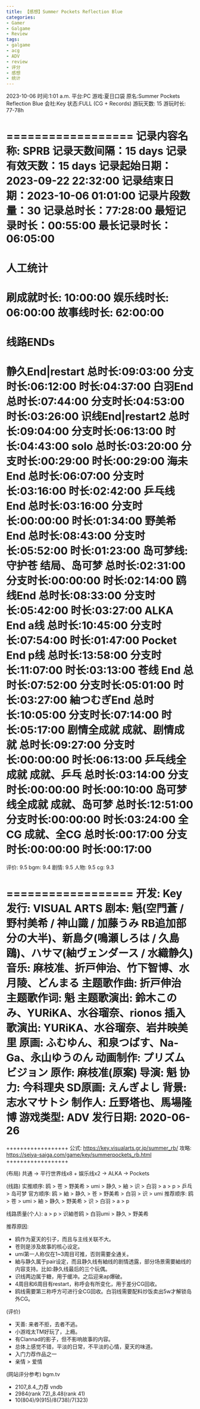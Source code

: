```yaml
---
title: 【感想】Summer Pockets Reflection Blue
categories:
- Gamer
- Galgame
- Review
tags:
- galgame
- acg
- ADV
- review
- 评分
- 感想
- 统计
---
```


2023-10-06
时间:1:01 a.m.
平台:PC
游戏:夏日口袋
原名:Summer Pockets Reflection Blue
会社:Key
状态:FULL (CG + Records)
游玩天数: 15
游玩时长: 77-78h

==================
记录内容名称: SPRB
记录天数间隔：15 days
记录有效天数：15 days
记录起始日期：2023-09-22 22:32:00
记录结束日期：2023-10-06 01:01:00
记录片段数量：30
记录总时长：77:28:00
最短记录时长：00:55:00
最长记录时长：06:05:00
=======================
人工统计
=======================
刷成就时长: 10:00:00
娱乐线时长: 06:00:00
故事线时长: 62:00:00
=======================
线路ENDs
=======================
静久End|restart               总时长:09:03:00 分支时长:06:12:00 时长:04:37:00
白羽End                 总时长:07:44:00 分支时长:04:53:00 时长:03:26:00
识线End|restart2                总时长:09:04:00 分支时长:06:13:00 时长:04:43:00
solo              总时长:03:20:00 分支时长:00:29:00 时长:00:29:00
海未End                 总时长:06:07:00 分支时长:03:16:00 时长:02:42:00
乒乓线End                 总时长:03:16:00 分支时长:00:00:00 时长:01:34:00
野美希End               总时长:08:43:00 分支时长:05:52:00 时长:01:23:00
岛可梦线: 守护苍  结局、岛可梦    总时长:02:31:00 分支时长:00:00:00 时长:02:14:00
鸥线End                 总时长:08:33:00 分支时长:05:42:00 时长:03:27:00
ALKA End       a线     总时长:10:45:00 分支时长:07:54:00 时长:01:47:00
Pocket End     p线     总时长:13:58:00 分支时长:11:07:00 时长:03:13:00
苍线 End                总时长:07:52:00 分支时长:05:01:00 时长:03:27:00
紬つむぎEnd             总时长:10:05:00 分支时长:07:14:00 时长:05:17:00
剧情全成就        成就、剧情成就  总时长:09:27:00 分支时长:00:00:00 时长:06:13:00
乒乓线全成就      成就、乒乓      总时长:03:14:00 分支时长:00:00:00 时长:00:10:00
岛可梦线全成就    成就、岛可梦    总时长:12:51:00 分支时长:00:00:00 时长:03:24:00
全CG      成就、全CG      总时长:00:17:00 分支时长:00:00:00 时长:00:17:00
==================

评价: 9.5
bgm: 9.4
剧情: 9.5
人物: 9.5
cg: 9.3

==================
开发: Key
发行: VISUAL ARTS
剧本: 魁(空門蒼 / 野村美希 / 神山識 / 加藤うみ RB追加部分の大半)、新島夕(鳴瀬しろは / 久島鴎)、ハサマ(紬ヴェンダース / 水織静久)
音乐: 麻枝准、折戸伸治、竹下智博、水月陵、どんまる
主题歌作曲: 折戸伸治
主题歌作词: 魁
主题歌演出: 鈴木このみ、YURiKA、水谷瑠奈、rionos
插入歌演出: YURiKA、水谷瑠奈、岩井映美里
原画: ふむゆん、和泉つばす、Na-Ga、永山ゆうのん
动画制作: プリズムビジョン
原作: 麻枝准(原案)
导演: 魁
协力: 今科理央
SD原画: えんぎよし
背景: 志水マサトシ
制作人: 丘野塔也、馬場隆博
游戏类型: ADV
发行日期: 2020-06-26
==================

++++++++++++++++++
公式: https://key.visualarts.gr.jp/summer_rb/
攻略: https://seiya-saiga.com/game/key/summerpockets_rb.html
++++++++++++++++++

(布局)
共通 -> 平行世界线x8 + 娱乐线x2 -> ALKA -> Pockets

(线路)
实推顺序: 鸥 > 苍 > 野美希 > umi > 静久 > 紬 > 识 > 白羽 > a > p > 乒乓 > 岛可梦
官方顺序: 鸥 > 紬 > 静久 > 苍 > 野美希 > 白羽 > 识 > umi
推荐顺序: 鸥 > 苍 > umi > 紬 > 静久 > 野美希 > 识 > 白羽 > a > p

线路质量(个人): a > p > 识紬苍鸥 > 白羽umi > 静久 > 野美希

推荐原因: 
- 鸥作为夏天的引子，而且与主线关联不大。
- 苍则是涉及故事的核心设定。
- umi第一人称仅在1~3周目可推，否则需要全通关。
- 紬与静久属于pair设定，而且静久线有紬线的剧情透露，部分场景需要紬线的内容支持。比如:静久线最后的三个玩偶。
- 识线两边属于糖，用于缓冲。之后迎来ap爆破。
- 4周目和6周目有restart，称呼会有所变化，用于差分CG回收。
- 鸥线需要第三称呼方可进行全CG回收。白羽线需要配料炒饭卖出5w才解锁岛外CG。

(评价)
- 天善: 来者不拒，去者不逃。
- 小游戏太TM好玩了，上瘾。
- 有Clannad的影子，但不影响故事的内容。
- 总体上感觉不错，平淡的日常，不平淡的心情，夏天的味道。
- 入门力荐作品之一
- 亲情 > 爱情

(网站评分参考)
bgm.tv
- 2107_8.4_力荐
vndb
- 2984(rank 72)_8.48(rank 41)
- 10(804)/9(915)/8(738)/7(323)


